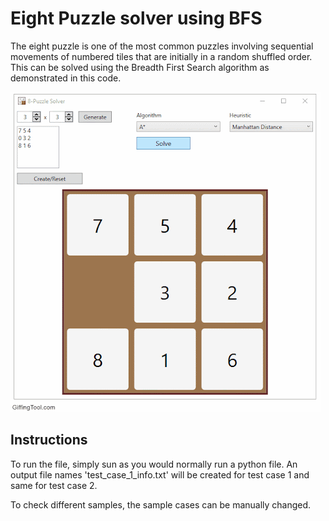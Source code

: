 # Eight Puzzle solver using BFS

The eight puzzle is one of the most common puzzles involving sequential movements of numbered tiles that are initially in a random shuffled order. This can be solved using the Breadth First Search algorithm as demonstrated in this code.

<img src="8_puzzle_solver.gif">

## Instructions

To run the file, simply sun as you would normally run a python file. An output file names 'test_case_1_info.txt' will be created for test case 1 and same for test case 2.

To check different samples, the sample cases can be manually changed.